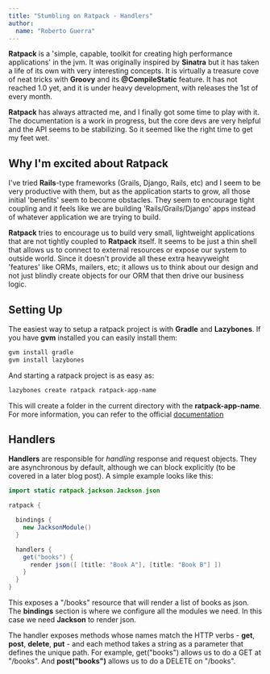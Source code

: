 ```yaml
---
title: "Stumbling on Ratpack - Handlers"
author:
  name: "Roberto Guerra"
---
```


__Ratpack__ is a 'simple, capable, toolkit for creating high performance applications' in the jvm.
It was originally inspired by __Sinatra__ but it has taken a life of its own with very interesting concepts.
It is virtually a treasure cove of neat tricks with __Groovy__ and its __@CompileStatic__ feature. It has not
reached 1.0 yet, and it is under heavy development, with releases the 1st of every month.

__Ratpack__ has always attracted me, and I finally got some time to play with it. The documentation is a work in progress,
but the core devs are very helpful and the API seems to be stabilizing. So it seemed like the right time to
get my feet wet.

## Why I'm excited about Ratpack
I've tried __Rails__-type frameworks (Grails, Django, Rails, etc) and I seem to be very productive with them, but
as the application starts to grow, all those initial 'benefits' seem to become obstacles. They seem to encourage
tight coupling and it feels like we are building 'Rails/Grails/Django' apps instead of whatever application we are
trying to build.

__Ratpack__ tries to encourage us to build very small, lightweight applications that are not tightly coupled to 
__Ratpack__ itself. It seems to be just a thin shell that allows us to connect to external resources or expose our
system to outside world. Since it doesn't provide all these extra heavyweight 'features' like ORMs, mailers, etc;
it allows us to think about our design and not just blindly create objects for our ORM that then drive our
business logic.

Setting Up
----------
The easiest way to setup a ratpack project is with __Gradle__ and __Lazybones__. If you have __gvm__ installed you
can easily install them:

```bash
gvm install gradle
gvm install lazybones
```

And starting a ratpack project is as easy as:

```bash
lazybones create ratpack ratpack-app-name
```

This will create a folder in the current directory with the __ratpack-app-name__. For more information, you can
refer to the official [documentation](http://www.ratpack.io/manual/current/setup.html)

Handlers
--------
__Handlers__ are responsible for _handling_ response and request objects. They are asynchronous by default, although
we can block explicitly (to be covered in a later blog post). A simple example looks like this:

```java
import static ratpack.jackson.Jackson.json

ratpack {

  bindings {
    new JacksonModule()
  }

  handlers {
    get("books") {
      render json([ [title: "Book A"], [title: "Book B"] ])
    }
  }
}
```

This exposes a "/books" resource that will render a list of books as json. The __bindings__ section is where we
configure all the modules we need. In this case we need __Jackson__ to render json.

The handler exposes methods whose names match the HTTP verbs - __get__, __post__, __delete__, __put__ - and each
method takes a string as a parameter that defines the unique path. For example, get("books") allows us to do a GET at "/books".
And __post("books")__ allows us to do a DELETE on "/books".

